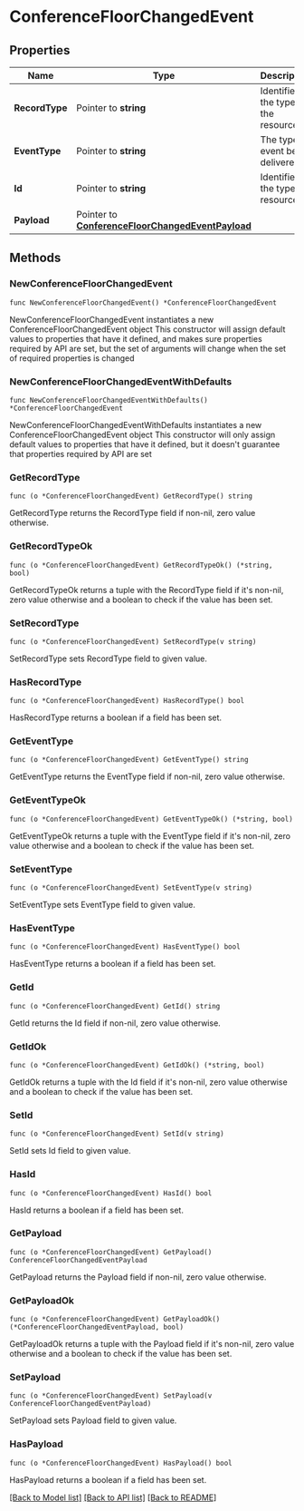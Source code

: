 # ConferenceFloorChangedEvent

## Properties

Name | Type | Description | Notes
------------ | ------------- | ------------- | -------------
**RecordType** | Pointer to **string** | Identifies the type of the resource. | [optional] 
**EventType** | Pointer to **string** | The type of event being delivered. | [optional] 
**Id** | Pointer to **string** | Identifies the type of resource. | [optional] 
**Payload** | Pointer to [**ConferenceFloorChangedEventPayload**](ConferenceFloorChangedEventPayload.md) |  | [optional] 

## Methods

### NewConferenceFloorChangedEvent

`func NewConferenceFloorChangedEvent() *ConferenceFloorChangedEvent`

NewConferenceFloorChangedEvent instantiates a new ConferenceFloorChangedEvent object
This constructor will assign default values to properties that have it defined,
and makes sure properties required by API are set, but the set of arguments
will change when the set of required properties is changed

### NewConferenceFloorChangedEventWithDefaults

`func NewConferenceFloorChangedEventWithDefaults() *ConferenceFloorChangedEvent`

NewConferenceFloorChangedEventWithDefaults instantiates a new ConferenceFloorChangedEvent object
This constructor will only assign default values to properties that have it defined,
but it doesn't guarantee that properties required by API are set

### GetRecordType

`func (o *ConferenceFloorChangedEvent) GetRecordType() string`

GetRecordType returns the RecordType field if non-nil, zero value otherwise.

### GetRecordTypeOk

`func (o *ConferenceFloorChangedEvent) GetRecordTypeOk() (*string, bool)`

GetRecordTypeOk returns a tuple with the RecordType field if it's non-nil, zero value otherwise
and a boolean to check if the value has been set.

### SetRecordType

`func (o *ConferenceFloorChangedEvent) SetRecordType(v string)`

SetRecordType sets RecordType field to given value.

### HasRecordType

`func (o *ConferenceFloorChangedEvent) HasRecordType() bool`

HasRecordType returns a boolean if a field has been set.

### GetEventType

`func (o *ConferenceFloorChangedEvent) GetEventType() string`

GetEventType returns the EventType field if non-nil, zero value otherwise.

### GetEventTypeOk

`func (o *ConferenceFloorChangedEvent) GetEventTypeOk() (*string, bool)`

GetEventTypeOk returns a tuple with the EventType field if it's non-nil, zero value otherwise
and a boolean to check if the value has been set.

### SetEventType

`func (o *ConferenceFloorChangedEvent) SetEventType(v string)`

SetEventType sets EventType field to given value.

### HasEventType

`func (o *ConferenceFloorChangedEvent) HasEventType() bool`

HasEventType returns a boolean if a field has been set.

### GetId

`func (o *ConferenceFloorChangedEvent) GetId() string`

GetId returns the Id field if non-nil, zero value otherwise.

### GetIdOk

`func (o *ConferenceFloorChangedEvent) GetIdOk() (*string, bool)`

GetIdOk returns a tuple with the Id field if it's non-nil, zero value otherwise
and a boolean to check if the value has been set.

### SetId

`func (o *ConferenceFloorChangedEvent) SetId(v string)`

SetId sets Id field to given value.

### HasId

`func (o *ConferenceFloorChangedEvent) HasId() bool`

HasId returns a boolean if a field has been set.

### GetPayload

`func (o *ConferenceFloorChangedEvent) GetPayload() ConferenceFloorChangedEventPayload`

GetPayload returns the Payload field if non-nil, zero value otherwise.

### GetPayloadOk

`func (o *ConferenceFloorChangedEvent) GetPayloadOk() (*ConferenceFloorChangedEventPayload, bool)`

GetPayloadOk returns a tuple with the Payload field if it's non-nil, zero value otherwise
and a boolean to check if the value has been set.

### SetPayload

`func (o *ConferenceFloorChangedEvent) SetPayload(v ConferenceFloorChangedEventPayload)`

SetPayload sets Payload field to given value.

### HasPayload

`func (o *ConferenceFloorChangedEvent) HasPayload() bool`

HasPayload returns a boolean if a field has been set.


[[Back to Model list]](../README.md#documentation-for-models) [[Back to API list]](../README.md#documentation-for-api-endpoints) [[Back to README]](../README.md)


